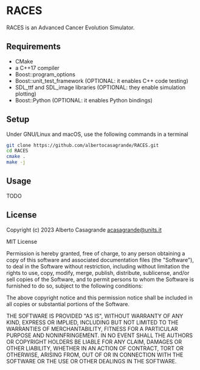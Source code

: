 # RACES
RACES is an Advanced Cancer Evolution Simulator.

## Requirements
- CMake
- a C++17 compiler
- Boost::program_options
- Boost::unit_test_framework (OPTIONAL: it enables C++ code testing)
- SDL_ttf and SDL_image libraries (OPTIONAL: they enable simulation plotting)
- Boost::Python (OPTIONAL: it enables Python bindings)

## Setup

Under GNU/Linux and macOS, use the following commands in a terminal

```bash
git clone https://github.com/albertocasagrande/RACES.git
cd RACES
cmake .
make -j
```

## Usage

TODO

## License

Copyright (c) 2023 
Alberto Casagrande <acasagrande@units.it>

MIT License

Permission is hereby granted, free of charge, to any person obtaining a copy
of this software and associated documentation files (the "Software"), to deal
in the Software without restriction, including without limitation the rights
to use, copy, modify, merge, publish, distribute, sublicense, and/or sell
copies of the Software, and to permit persons to whom the Software is
furnished to do so, subject to the following conditions:
 
The above copyright notice and this permission notice shall be included in all
copies or substantial portions of the Software.

THE SOFTWARE IS PROVIDED "AS IS", WITHOUT WARRANTY OF ANY KIND, EXPRESS OR
IMPLIED, INCLUDING BUT NOT LIMITED TO THE WARRANTIES OF MERCHANTABILITY,
FITNESS FOR A PARTICULAR PURPOSE AND NONINFRINGEMENT. IN NO EVENT SHALL THE
AUTHORS OR COPYRIGHT HOLDERS BE LIABLE FOR ANY CLAIM, DAMAGES OR OTHER
LIABILITY, WHETHER IN AN ACTION OF CONTRACT, TORT OR OTHERWISE, ARISING FROM,
OUT OF OR IN CONNECTION WITH THE SOFTWARE OR THE USE OR OTHER DEALINGS IN THE
SOFTWARE.


